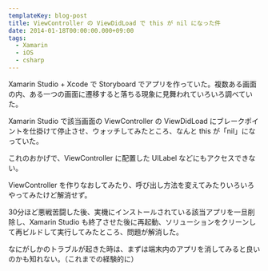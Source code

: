 ```yaml
---
templateKey: blog-post
title: ViewController の ViewDidLoad で this が nil になった件
date: 2014-01-18T00:00:00.000+09:00
tags:
  - Xamarin
  - iOS
  - csharp
---
```

Xamarin Studio + Xcode で Storyboard でアプリを作っていた。複数ある画面の内、ある一つの画面に遷移すると落ちる現象に見舞われていろいろ調べていた。
<!--more-->
Xamarin Studio で該当画面の ViewController の ViewDidLoad にブレークポイントを仕掛けて停止させ、ウォッチしてみたところ、なんと this が「nil」になっていた。

これのおかげで、ViewController に配置した UILabel などにもアクセスできない。

ViewController を作りなおしてみたり、呼び出し方法を変えてみたりいろいろやってみたけど解消せず。

30分ほど悪戦苦闘した後、実機にインストールされている該当アプリを一旦削除し、Xamarin Studio も終了させた後に再起動、ソリューションをクリーンして再ビルドして実行してみたところ、問題が解消した。

なにがしかのトラブルが起きた時は、まずは端末内のアプリを消してみると良いのかも知れない。（これまでの経験的に）